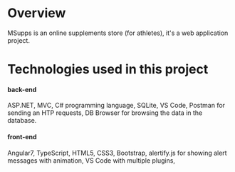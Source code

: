 # Overview
MSupps is an online supplements store (for athletes), it's a web application project.
# Technologies used in this project
#### back-end
ASP.NET, MVC, C# programming language, SQLite, VS Code, Postman for sending an HTP requests, DB Browser for browsing the data in the database.
#### front-end
Angular7, TypeScript, HTML5, CSS3, Bootstrap, alertify.js for showing alert messages with animation, VS Code with multiple plugins, 
